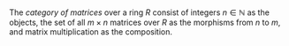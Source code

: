 The *category of matrices* over a ring $R$ consist of integers $n \in \mathbb{N}$ as the objects, the set of all $m \times n$ matrices over $R$ as the morphisms from $n$ to $m$, and matrix multiplication as the composition.

